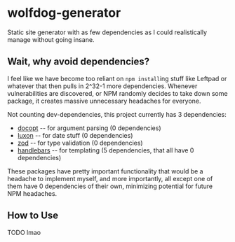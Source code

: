 # wolfdog-generator

Static site generator with as few dependencies as I could realistically manage without going insane.

## Wait, why avoid dependencies?

I feel like we have become too reliant on `npm install`ing stuff like Leftpad or whatever that then pulls in 2^32-1 more dependencies. Whenever vulnerabilities are discovered, or NPM randomly decides to take down some package, it creates massive unnecessary headaches for everyone.

Not counting dev-dependencies, this project currently has 3 dependencies:

- [docopt](https://www.npmjs.com/package/docopt) -- for argument parsing (0 dependencies)
- [luxon](https://www.npmjs.com/package/luxon) -- for date stuff (0 dependencies)
- [zod](https://www.npmjs.com/package/zod) -- for type validation (0 dependencies)
- [handlebars](https://www.npmjs.com/package/handlebars) -- for templating (5 dependencies, that all have 0 dependencies)

These packages have pretty important functionality that would be a headache to implement myself, and more importantly, all except one of them have 0 dependencies of their own, minimizing potential for future NPM headaches.

## How to Use

TODO lmao
